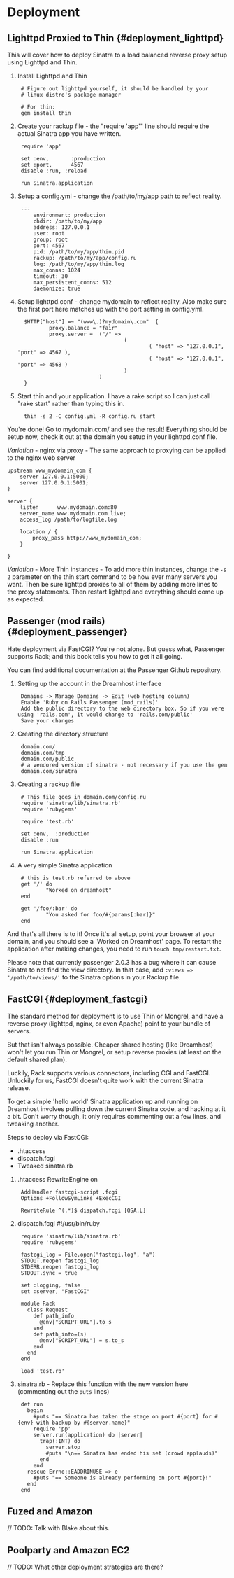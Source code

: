 Deployment
==========

Lighttpd Proxied to Thin        {#deployment_lighttpd}
------------------------

This will cover how to deploy Sinatra to a load balanced reverse
proxy setup using Lighttpd and Thin.

1. Install Lighttpd and Thin

        # Figure out lighttpd yourself, it should be handled by your 
        # linux distro's package manager
         
        # For thin:
        gem install thin

2. Create your rackup file - the "require 'app'" line should require the actual 
   Sinatra app you have written.

        require 'app'

        set :env,       :production
        set :port,      4567
        disable :run, :reload

        run Sinatra.application

3. Setup a config.yml - change the /path/to/my/app path to reflect reality.

        ---
            environment: production
            chdir: /path/to/my/app
            address: 127.0.0.1
            user: root
            group: root
            port: 4567
            pid: /path/to/my/app/thin.pid
            rackup: /path/to/my/app/config.ru
            log: /path/to/my/app/thin.log
            max_conns: 1024
            timeout: 30
            max_persistent_conns: 512
            daemonize: true

4. Setup lighttpd.conf - change mydomain to reflect reality. Also make 
   sure the first port here matches up with the port setting in config.yml.

         $HTTP["host"] =~ "(www\.)?mydomain\.com"  {
                 proxy.balance = "fair"
                 proxy.server =  ("/" =>
                                         (
                                                 ( "host" => "127.0.0.1", "port" => 4567 ),
                                                 ( "host" => "127.0.0.1", "port" => 4568 )
                                         )
                                 )
         }

5. Start thin and your application. I have a rake script so I can just 
   call "rake start" rather than typing this in. 

         thin -s 2 -C config.yml -R config.ru start

You're done! Go to mydomain.com/ and see the result! Everything should be setup
now, check it out at the domain you setup in your lighttpd.conf file.

*Variation* - nginx via proxy - The same approach to proxying can be applied to
the nginx web server

	upstream www_mydomain_com {
		server 127.0.0.1:5000;
		server 127.0.0.1:5001;
	}

	server {
		listen		www.mydomain.com:80
		server_name	www.mydomain.com live;
		access_log /path/to/logfile.log
		
		location / {
			proxy_pass http://www_mydomain_com;
		}
		
	}

*Variation* - More Thin instances - To add more thin instances, change the 
`-s 2` parameter on the thin start command to be how ever many servers you want. 
Then be sure lighttpd proxies to all of them by adding more lines to the proxy 
statements. Then restart lighttpd and everything should come up as expected.


Passenger (mod rails)           {#deployment_passenger}
------------------------
Hate deployment via FastCGI? You're not alone.  But guess what, Passenger supports Rack;
and this book tells you how to get it all going.

You can find additional documentation at the Passenger Github repository.


1. Setting up the account in the Dreamhost interface

        Domains -> Manage Domains -> Edit (web hosting column)
        Enable 'Ruby on Rails Passenger (mod_rails)'
        Add the public directory to the web directory box. So if you were using 'rails.com', it would change to 'rails.com/public'
        Save your changes

2. Creating the directory structure

        domain.com/
        domain.com/tmp
        domain.com/public
        # a vendored version of sinatra - not necessary if you use the gem
        domain.com/sinatra

3. Creating a rackup file

        # This file goes in domain.com/config.ru
        require 'sinatra/lib/sinatra.rb'
        require 'rubygems'
         
        require 'test.rb'

        set :env,  :production
        disable :run

        run Sinatra.application


4. A very simple Sinatra application

        # this is test.rb referred to above
        get '/' do
                "Worked on dreamhost"
        end
         
        get '/foo/:bar' do
                "You asked for foo/#{params[:bar]}"
        end
And that's all there is to it! Once it's all setup, point your browser at your 
domain, and you should see a 'Worked on Dreamhost' page. To restart the 
application after making changes, you need to run `touch tmp/restart.txt`.


Please note that currently passenger 2.0.3 has a bug where it can cause Sinatra to not find
the view directory. In that case, add `:views => '/path/to/views/'` to the Sinatra options
in your Rackup file.



FastCGI                         {#deployment_fastcgi}
-------

The standard method for deployment is to use Thin or Mongrel, and have a 
reverse proxy (lighttpd, nginx, or even Apache) point to your
bundle of servers.

But that isn't always possible.  Cheaper shared hosting (like Dreamhost) won't
let you run Thin or Mongrel, or setup reverse proxies (at least on the default
shared plan).

Luckily, Rack supports various connectors, including CGI and FastCGI.  Unluckily
for us, FastCGI doesn't quite work with the current Sinatra release.

To get a simple 'hello world' Sinatra application up and running on Dreamhost
involves pulling down the current Sinatra code, and hacking at it a bit.  Don't
worry though, it only requires commenting out a few lines, and tweaking
another.

Steps to deploy via FastCGI:

* .htaccess
* dispatch.fcgi
* Tweaked sinatra.rb


1. .htaccess
        RewriteEngine on
         
        AddHandler fastcgi-script .fcgi
        Options +FollowSymLinks +ExecCGI
         
        RewriteRule ^(.*)$ dispatch.fcgi [QSA,L]

2. dispatch.fcgi
        #!/usr/bin/ruby
         
        require 'sinatra/lib/sinatra.rb'
        require 'rubygems'
         
        fastcgi_log = File.open("fastcgi.log", "a")
        STDOUT.reopen fastcgi_log
        STDERR.reopen fastcgi_log
        STDOUT.sync = true
         
        set :logging, false
        set :server, "FastCGI"
         
        module Rack
          class Request
            def path_info
              @env["SCRIPT_URL"].to_s
            end
            def path_info=(s)
              @env["SCRIPT_URL"] = s.to_s
            end
          end
        end
         
        load 'test.rb'

3. sinatra.rb - Replace this function with the new version here (commenting out the `puts` lines)

        def run
          begin
            #puts "== Sinatra has taken the stage on port #{port} for #{env} with backup by #{server.name}"
            require 'pp'
            server.run(application) do |server|
              trap(:INT) do
                server.stop
                #puts "\n== Sinatra has ended his set (crowd applauds)"
              end
            end
          rescue Errno::EADDRINUSE => e
            #puts "== Someone is already performing on port #{port}!"
          end
        end

Fuzed and Amazon 
----------------
// TODO: Talk with Blake about this.

Poolparty and Amazon EC2
------------------------


// TODO: What other deployment strategies are there?

